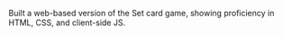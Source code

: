 Built a web-based version of the Set card game, showing proficiency in HTML, CSS, and client-side JS.